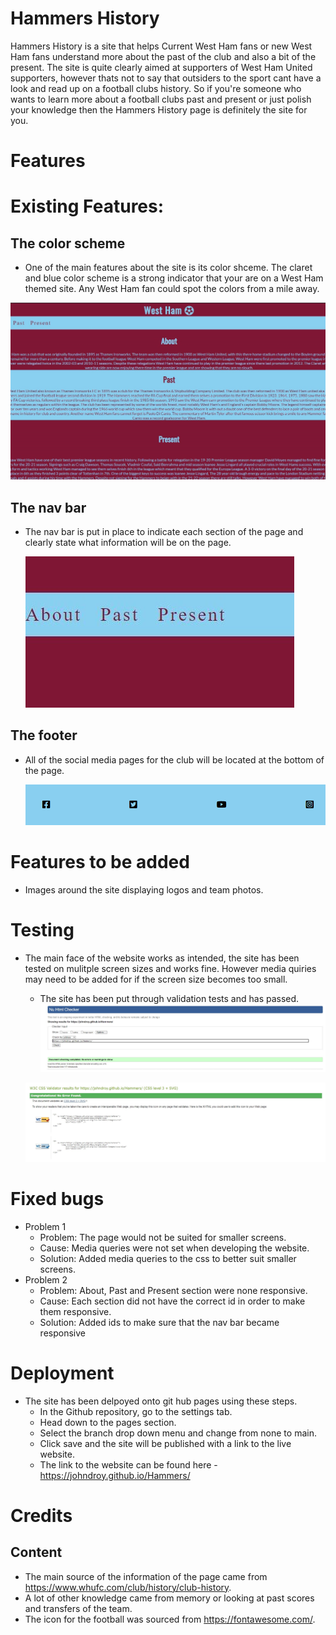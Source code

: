 # Hammers History 
Hammers History is a site that helps Current West Ham fans or new West Ham fans understand more about the past of the club and also a bit of the present. The site is quite clearly aimed at supporters of West Ham United supporters, however thats not to say that outsiders to the sport cant have a look and read up on a football clubs history. So if you're someone who wants to learn more about a football clubs past and present or just polish your knowledge then the Hammers History page is definitely the site for you.

# Features

# Existing Features:

## The color scheme
  * One of the main features about the site is its color shceme. The claret and blue color scheme is a strong indicator that your are on a West Ham themed site. Any West Ham fan could spot the colors from a mile away.

 ![image](assets/images/color-scheme-jpg)

## The nav bar 
 * The nav bar is put in place to indicate each section of the page and clearly state what information will be on the page. 

   ![image](assets/images/nav-jpg)

## The footer
  * All of the social media pages for the club will be located at the bottom of the page. 

     ![image](assets/images/footer-jpg)

# Features to be added 
  * Images around the site displaying logos and team photos. 

# Testing 
  * The main face of the website works as intended, the site has been tested on mulitple screen sizes and works fine. However media quiries may need to be added for if the screen size becomes too small. 
      * The site has been put through validation tests and has passed. 
      ![image](assets/images/html.validation.jpg)

      ![image](assets/images/css.validation.jpg)

# Fixed bugs
* Problem 1
   * Problem: The page would not be suited for smaller screens.
   * Cause: Media queries were not set when developing the website.
   * Solution: Added media queries to the css to better suit smaller screens.
* Problem 2
   * Problem: About, Past and Present section were none responsive.
   * Cause: Each section did not have the correct id in order to make them responsive.
   * Solution: Added ids to make sure that the nav bar became responsive   

# Deployment 
   * The site has been delpoyed onto git hub pages using these steps.
      * In the Github repository, go to the settings tab.
      * Head down to the pages section.
      * Select the branch drop down menu and change from none to main.
      * Click save and the site will be published with a link to the live website.
      * The link to the website can be found here - https://johndroy.github.io/Hammers/

# Credits 
        
## Content 
  * The main source of the information of the page came from https://www.whufc.com/club/history/club-history.
  * A lot of other knowledge came from memory or looking at past scores and transfers of the team.
  * The icon for the football was sourced from https://fontawesome.com/.
        


